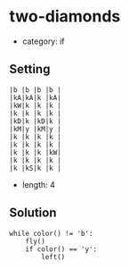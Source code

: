 # two-diamonds
- category: if

## Setting

```
|b |b |b |b |
|kA|kA|k |kA|
|kW|k |k |k |
|k |k |k |k |
|kD|k |kD|k |
|kM|y |kM|y |
|k |k |k |k |
|k |k |k |k |
|k |k |k |kW|
|k |k |k |k |
|k |kS|k |k |
```

- length: 4

## Solution

```
while color() != 'b':
    fly()
    if color() == 'y':
        left()
```
